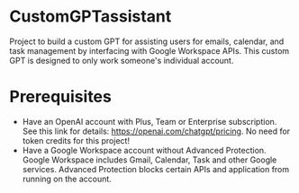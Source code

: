 # CustomGPTassistant

Project to build a custom GPT for assisting users for emails, calendar, and task management by interfacing with Google Workspace APIs. This custom GPT is designed to only work someone's individual account.

# Prerequisites
- Have an OpenAI account with Plus, Team or Enterprise subscription. See this link for details: https://openai.com/chatgpt/pricing. No need for token credits for this project!
- Have a Google Workspace account without Advanced Protection. Google Workspace includes Gmail, Calendar, Task and other Google services. Advanced Protection blocks certain APIs and application from running on the account.

